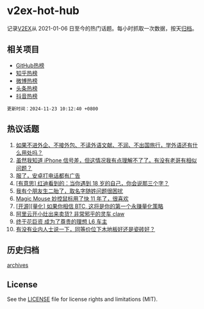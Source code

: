 # v2ex-hot-hub

 记录[V2EX](https://www.v2ex.com/)从 2021-01-06 日至今的热门话题。每小时抓取一次数据，按天[归档](archives)。
 
 ## 相关项目

- [GitHub热榜](https://github.com/it985/github-hot-hub)
- [知乎热榜](https://github.com/it985/zhihu-hot-hub)
- [微博热榜](https://github.com/it985/weibo-hot-hub)
- [头条热榜](https://github.com/it985/toutiao-hot-hub)
- [抖音热榜](https://github.com/it985/douyin-hot-hub)


 `更新时间：2024-11-23 10:12:40 +0800`

## 热议话题

1. [如果不进外企、不接外包、不读外语文献、不润、不出国旅行，学外语还有什么用处吗？](https://www.v2ex.com/t/1091739)
1. [虽然我知道 iPhone 信号差，但这情况我有点理解不了了。有没有老哥有相似问题？](https://www.v2ex.com/t/1091724)
1. [服了，安卓打电话都有广告](https://www.v2ex.com/t/1091768)
1. [[有意思] 红迪看到的：当你遇到 18 岁的自己，你会说那三个字？](https://www.v2ex.com/t/1091725)
1. [我有个朋友生二胎了，取名字随姓问题很困扰](https://www.v2ex.com/t/1091828)
1. [Magic Mouse 妙控鼠标用了快 11 年了，很喜欢](https://www.v2ex.com/t/1091792)
1. [[开源][量化] 如果你相信 BTC, 这将是你的第一个永赚量化策略](https://www.v2ex.com/t/1091726)
1. [阿里云开小灶出来卖货? 非常邪乎的灵车 claw](https://www.v2ex.com/t/1091818)
1. [终于花巨资 成为了尊贵的理想 L6 车主](https://www.v2ex.com/t/1091849)
1. [有没有业内人士说一下，同等价位下木地板好还是瓷砖好？](https://www.v2ex.com/t/1091715)

## 历史归档

[archives](archives)

## License

See the [LICENSE](LICENSE) file for license rights and limitations (MIT).
